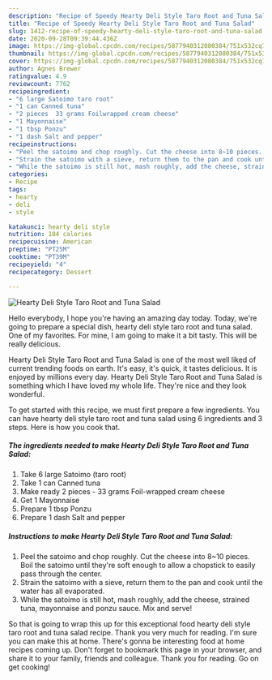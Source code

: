 ```yaml
---
description: "Recipe of Speedy Hearty Deli Style Taro Root and Tuna Salad"
title: "Recipe of Speedy Hearty Deli Style Taro Root and Tuna Salad"
slug: 1412-recipe-of-speedy-hearty-deli-style-taro-root-and-tuna-salad
date: 2020-09-28T09:39:44.436Z
image: https://img-global.cpcdn.com/recipes/5877940312080384/751x532cq70/hearty-deli-style-taro-root-and-tuna-salad-recipe-main-photo.jpg
thumbnail: https://img-global.cpcdn.com/recipes/5877940312080384/751x532cq70/hearty-deli-style-taro-root-and-tuna-salad-recipe-main-photo.jpg
cover: https://img-global.cpcdn.com/recipes/5877940312080384/751x532cq70/hearty-deli-style-taro-root-and-tuna-salad-recipe-main-photo.jpg
author: Agnes Brewer
ratingvalue: 4.9
reviewcount: 7762
recipeingredient:
- "6 large Satoimo taro root"
- "1 can Canned tuna"
- "2 pieces  33 grams Foilwrapped cream cheese"
- "1 Mayonnaise"
- "1 tbsp Ponzu"
- "1 dash Salt and pepper"
recipeinstructions:
- "Peel the satoimo and chop roughly. Cut the cheese into 8~10 pieces. Boil the satoimo until they&#39;re soft enough to allow a chopstick to easily pass through the center."
- "Strain the satoimo with a sieve, return them to the pan and cook until the water has all evaporated."
- "While the satoimo is still hot, mash roughly, add the cheese, strained tuna, mayonnaise and ponzu sauce. Mix and serve!"
categories:
- Recipe
tags:
- hearty
- deli
- style

katakunci: hearty deli style 
nutrition: 184 calories
recipecuisine: American
preptime: "PT25M"
cooktime: "PT39M"
recipeyield: "4"
recipecategory: Dessert

---
```



![Hearty Deli Style Taro Root and Tuna Salad](https://img-global.cpcdn.com/recipes/5877940312080384/751x532cq70/hearty-deli-style-taro-root-and-tuna-salad-recipe-main-photo.jpg)

Hello everybody, I hope you're having an amazing day today. Today, we're going to prepare a special dish, hearty deli style taro root and tuna salad. One of my favorites. For mine, I am going to make it a bit tasty. This will be really delicious.

Hearty Deli Style Taro Root and Tuna Salad is one of the most well liked of current trending foods on earth. It's easy, it's quick, it tastes delicious. It is enjoyed by millions every day. Hearty Deli Style Taro Root and Tuna Salad is something which I have loved my whole life. They're nice and they look wonderful.




To get started with this recipe, we must first prepare a few ingredients. You can have hearty deli style taro root and tuna salad using 6 ingredients and 3 steps. Here is how you cook that.

<!--inarticleads1-->

##### The ingredients needed to make Hearty Deli Style Taro Root and Tuna Salad:

1. Take 6 large Satoimo (taro root)
1. Take 1 can Canned tuna
1. Make ready 2 pieces - 33 grams Foil-wrapped cream cheese
1. Get 1 Mayonnaise
1. Prepare 1 tbsp Ponzu
1. Prepare 1 dash Salt and pepper




<!--inarticleads2-->

##### Instructions to make Hearty Deli Style Taro Root and Tuna Salad:

1. Peel the satoimo and chop roughly. Cut the cheese into 8~10 pieces. Boil the satoimo until they&#39;re soft enough to allow a chopstick to easily pass through the center.
1. Strain the satoimo with a sieve, return them to the pan and cook until the water has all evaporated.
1. While the satoimo is still hot, mash roughly, add the cheese, strained tuna, mayonnaise and ponzu sauce. Mix and serve!




So that is going to wrap this up for this exceptional food hearty deli style taro root and tuna salad recipe. Thank you very much for reading. I'm sure you can make this at home. There's gonna be interesting food at home recipes coming up. Don't forget to bookmark this page in your browser, and share it to your family, friends and colleague. Thank you for reading. Go on get cooking!
